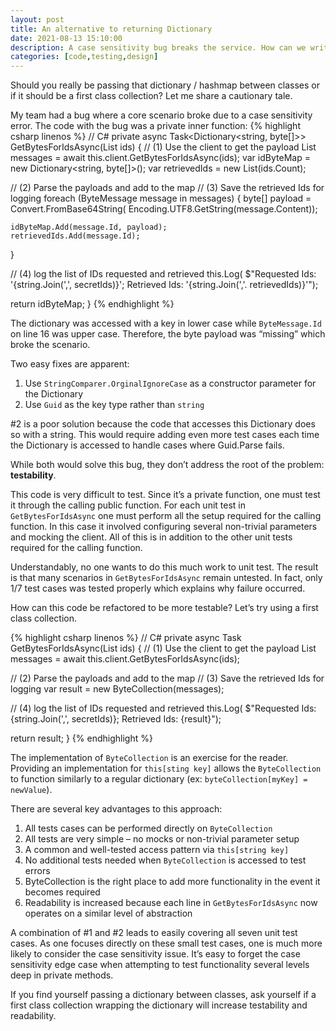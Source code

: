```yaml
---
layout: post
title: An alternative to returning Dictionary
date: 2021-08-13 15:10:00
description: A case sensitivity bug breaks the service. How can we write more testable code?
categories: [code,testing,design]
---
```

Should you really be passing that dictionary / hashmap between classes or if it should be a first class collection? Let me share a cautionary tale.

My team had a bug where a core scenario broke due to a case sensitivity error. The code with the bug was a private inner function:
{% highlight csharp linenos %}
// C#
private async Task<Dictionary<string, byte[]>> GetBytesForIdsAsync(List<Guid> ids)
{
  // (1) Use the client to get the payload
  List<ByteMessage> messages = await this.client.GetBytesForIdsAsync(ids);
  var idByteMap = new Dictionary<string, byte[]>();
  var retrievedIds = new List<string>(ids.Count);
 
  // (2) Parse the payloads and add to the map
  // (3) Save the retrieved Ids for logging
  foreach (ByteMessage message in messages)
  {
    byte[] payload = Convert.FromBase64String(
      Encoding.UTF8.GetString(message.Content));
 
    idByteMap.Add(message.Id, payload);
    retrievedIds.Add(message.Id);
  }
 
  // (4) log the list of IDs requested and retrieved
  this.Log(
    $"Requested Ids: '{string.Join(',', secretIds)}'; Retrieved Ids: '{string.Join(','. retrievedIds)}'");
 
  return idByteMap;
}
{% endhighlight %}

The dictionary was accessed with a key in lower case while `ByteMessage.Id` on line 16 was upper case. Therefore, the byte payload was “missing” which broke the scenario.

Two easy fixes are apparent:
1. Use `StringComparer.OrginalIgnoreCase` as a constructor parameter for the Dictionary
2. Use `Guid` as the key type rather than `string`

#2 is a poor solution because the code that accesses this Dictionary does so with a string. This would require adding even more test cases each time the Dictionary is accessed to handle cases where Guid.Parse fails.

While both would solve this bug, they don’t address the root of the problem: **testability**.

This code is very difficult to test. Since it’s a private function, one must test it through the calling public function. For each unit test in `GetBytesForIdsAsync` one must perform all the setup required for the calling function. In this case it involved configuring several non-trivial parameters and mocking the client. All of this is in addition to the other unit tests required for the calling function.

Understandably, no one wants to do this much work to unit test. The result is that many scenarios in `GetBytesForIdsAsync` remain untested. In fact, only 1/7 test cases was tested properly which explains why failure occurred.

How can this code be refactored to be more testable? Let’s try using a first class collection.

{% highlight csharp linenos %}
// C#
private async Task<ByteCollection> GetBytesForIdsAsync(List<Guid> ids)
{
  // (1) Use the client to get the payload
  List<ByteMessage> messages = await this.client.GetBytesForIdsAsync(ids);
 
  // (2) Parse the payloads and add to the map
  // (3) Save the retrieved Ids for logging
  var result = new ByteCollection(messages);
 
  // (4) log the list of IDs requested and retrieved
  this.Log(
    $"Requested Ids: {string.Join(',', secretIds)}; Retrieved Ids: {result}");
 
  return result;
}
{% endhighlight %}

The implementation of `ByteCollection` is an exercise for the reader. Providing an implementation for `this[sting key]` allows the `ByteCollection` to function similarly to a regular dictionary (ex: `byteCollection[myKey] = newValue`).

There are several key advantages to this approach:

1. All tests cases can be performed directly on `ByteCollection`
2. All tests are very simple – no mocks or non-trivial parameter setup
3. A common and well-tested access pattern via `this[string key]`
  1. No additional tests needed when `ByteCollection` is accessed to test errors
4. ByteCollection is the right place to add more functionality in the event it becomes required
5. Readability is increased because each line in `GetBytesForIdsAsync` now operates on a similar level of abstraction

A combination of #1 and #2 leads to easily covering all seven unit test cases. As one focuses directly on these small test cases, one is much more likely to consider the case sensitivity issue. It’s easy to forget the case sensitivity edge case when attempting to test functionality several levels deep in private methods.

If you find yourself passing a dictionary between classes, ask yourself if a first class collection wrapping the dictionary will increase testability and readability.
